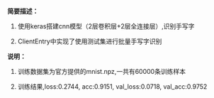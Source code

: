 
**简要描述：**

1. 使用keras搭建cnn模型（2层卷积层+2层全连接层）,识别手写字

2. ClientEntry中实现了使用测试集进行批量手写字识别

**说明：**

1. 训练数据集为官方提供的mnist.npz,一共有60000条训练样本

2. 训练结果,loss:0.2744, acc:0.9151, val_loss:0.0718, val_acc:0.9752



